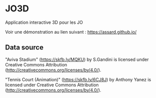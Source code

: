 # JO3D
Application interactive 3D pour les JO

Voir une démonstration au lien suivant : https://assard.github.io/

## Data source 

"Aviva Stadium" (https://skfb.ly/MQKU) by S.Gandini is licensed under Creative Commons Attribution (http://creativecommons.org/licenses/by/4.0/).

"Tennis Court (Animation)" (https://skfb.ly/6CJ8J) by Anthony Yanez is licensed under Creative Commons Attribution (http://creativecommons.org/licenses/by/4.0/).